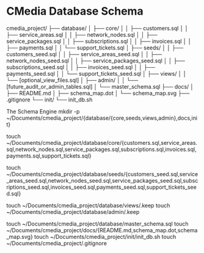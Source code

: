 # CMedia Database Schema

cmedia_project/
├── database/
│   ├── core/
│   │   ├── customers.sql
│   │   ├── service_areas.sql
│   │   ├── network_nodes.sql
│   │   ├── service_packages.sql
│   │   ├── subscriptions.sql
│   │   ├── invoices.sql
│   │   ├── payments.sql
│   │   └── support_tickets.sql
│   ├── seeds/
│   │   ├── customers_seed.sql
│   │   ├── service_areas_seed.sql
│   │   ├── network_nodes_seed.sql
│   │   ├── service_packages_seed.sql
│   │   ├── subscriptions_seed.sql
│   │   ├── invoices_seed.sql
│   │   ├── payments_seed.sql
│   │   └── support_tickets_seed.sql
│   ├── views/
│   │   └── [optional_view_files.sql]
│   ├── admin/
│   │   └── [future_audit_or_admin_tables.sql]
│   └── master_schema.sql
├── docs/
│   ├── README.md
│   ├── schema_map.dot
│   └── schema_map.svg
├── .gitignore
└── init/
    └── init_db.sh

The Schema Engine
mkdir -p ~/Documents/cmedia_project/{database/{core,seeds,views,admin},docs,init}

touch ~/Documents/cmedia_project/database/core/{customers.sql,service_areas.sql,network_nodes.sql,service_packages.sql,subscriptions.sql,invoices.sql,payments.sql,support_tickets.sql}

touch ~/Documents/cmedia_project/database/seeds/{customers_seed.sql,service_areas_seed.sql,network_nodes_seed.sql,service_packages_seed.sql,subscriptions_seed.sql,invoices_seed.sql,payments_seed.sql,support_tickets_seed.sql}

touch ~/Documents/cmedia_project/database/views/.keep
touch ~/Documents/cmedia_project/database/admin/.keep

touch ~/Documents/cmedia_project/database/master_schema.sql
touch ~/Documents/cmedia_project/docs/{README.md,schema_map.dot,schema_map.svg}
touch ~/Documents/cmedia_project/init/init_db.sh
touch ~/Documents/cmedia_project/.gitignore

